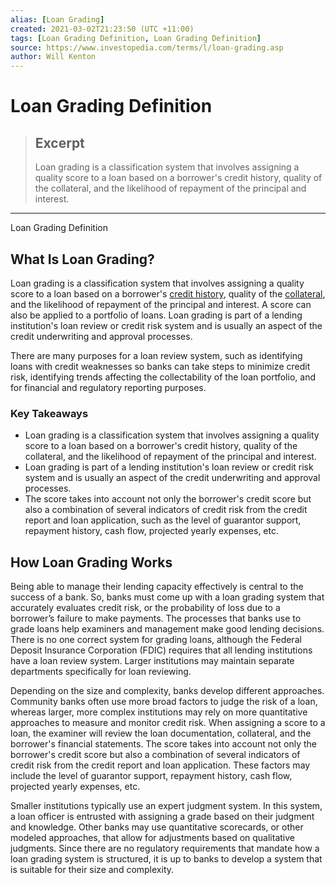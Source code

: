 ```yaml
---
alias: [Loan Grading]
created: 2021-03-02T21:23:50 (UTC +11:00)
tags: [Loan Grading Definition, Loan Grading Definition]
source: https://www.investopedia.com/terms/l/loan-grading.asp
author: Will Kenton
---
```


# Loan Grading Definition

> ## Excerpt
> Loan grading is a classification system that involves assigning a quality score to a loan based on a borrower's credit history, quality of the collateral, and the likelihood of repayment of the principal and interest.

---

Loan Grading Definition
## What Is Loan Grading?

Loan grading is a classification system that involves assigning a quality score to a loan based on a borrower's [credit history](https://www.investopedia.com/terms/c/credit-history.asp), quality of the [collateral](https://www.investopedia.com/terms/c/collateral.asp), and the likelihood of repayment of the principal and interest. A score can also be applied to a portfolio of loans. Loan grading is part of a lending institution's loan review or credit risk system and is usually an aspect of the credit underwriting and approval processes.

There are many purposes for a loan review system, such as identifying loans with credit weaknesses so banks can take steps to minimize credit risk, identifying trends affecting the collectability of the loan portfolio, and for financial and regulatory reporting purposes.

### Key Takeaways

-   Loan grading is a classification system that involves assigning a quality score to a loan based on a borrower's credit history, quality of the collateral, and the likelihood of repayment of the principal and interest.
-   Loan grading is part of a lending institution's loan review or credit risk system and is usually an aspect of the credit underwriting and approval processes.
-   The score takes into account not only the borrower's credit score but also a combination of several indicators of credit risk from the credit report and loan application, such as the level of guarantor support, repayment history, cash flow, projected yearly expenses, etc.

## How Loan Grading Works

Being able to manage their lending capacity effectively is central to the success of a bank. So, banks must come up with a loan grading system that accurately evaluates credit risk, or the probability of loss due to a borrower’s failure to make payments. The processes that banks use to grade loans help examiners and management make good lending decisions. There is no one correct system for grading loans, although the Federal Deposit Insurance Corporation (FDIC) requires that all lending institutions have a loan review system. Larger institutions may maintain separate departments specifically for loan reviewing.

Depending on the size and complexity, banks develop different approaches. Community banks often use more broad factors to judge the risk of a loan, whereas larger, more complex institutions may rely on more quantitative approaches to measure and monitor credit risk. When assigning a score to a loan, the examiner will review the loan documentation, collateral, and the borrower's financial statements. The score takes into account not only the borrower's credit score but also a combination of several indicators of credit risk from the credit report and loan application. These factors may include the level of guarantor support, repayment history, cash flow, projected yearly expenses, etc.

Smaller institutions typically use an expert judgment system. In this system, a loan officer is entrusted with assigning a grade based on their judgment and knowledge. Other banks may use quantitative scorecards, or other modeled approaches, that allow for adjustments based on qualitative judgments. Since there are no regulatory requirements that mandate how a loan grading system is structured, it is up to banks to develop a system that is suitable for their size and complexity.
